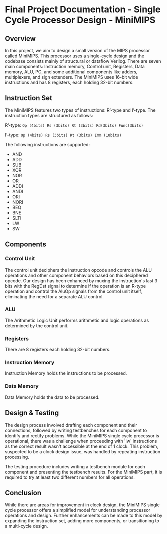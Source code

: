 # Final Project Documentation - Single Cycle Processor Design - MiniMIPS

## Overview

In this project, we aim to design a small version of the MIPS processor called MiniMIPS. This processor uses a single-cycle design and the codebase consists mainly of structural or dataflow Verilog. There are seven main components: Instruction memory, Control unit, Registers, Data memory, ALU, PC, and some additional components like adders, multiplexers, and sign extenders. The MiniMIPS uses 16-bit wide instructions and has 8 registers, each holding 32-bit numbers.

## Instruction Set

The MiniMIPS features two types of instructions: R’-type and I’-type. The instruction types are structured as follows:

R’-type: `Op (4bits) Rs (3bits) Rt (3bits) Rd(3bits) Func(3bits)`

I’-type: `Op (4bits) Rs (3bits) Rt (3bits) Imm (10bits)`

The following instructions are supported:

- AND
- ADD
- SUB
- XOR
- NOR
- OR
- ADDI
- ANDI
- ORI
- NORI
- BEQ
- BNE
- SLTI
- LW
- SW

## Components

### Control Unit

The control unit deciphers the instruction opcode and controls the ALU operations and other component behaviors based on this deciphered opcode. Our design has been enhanced by muxing the instruction's last 3 bits with the RegDst signal to determine if the operation is an R-type operation and control the AluOp signals from the control unit itself, eliminating the need for a separate ALU control.

### ALU

The Arithmetic Logic Unit performs arithmetic and logic operations as determined by the control unit.

### Registers

There are 8 registers each holding 32-bit numbers.

### Instruction Memory

Instruction Memory holds the instructions to be processed.

### Data Memory

Data Memory holds the data to be processed.

## Design & Testing

The design process involved drafting each component and their connections, followed by writing testbenches for each component to identify and rectify problems. While the MiniMIPS single cycle processor is operational, there was a challenge when proceeding with 'lw' instructions as the correct result wasn't accessible at the end of 1 clock. This problem, suspected to be a clock design issue, was handled by repeating instruction processing.

The testing procedure includes writing a testbench module for each component and presenting the testbench results. For the MiniMIPS part, it is required to try at least two different numbers for all operations.

## Conclusion

While there are areas for improvement in clock design, the MiniMIPS single cycle processor offers a simplified model for understanding processor operations and design. Further enhancements can be made to this model by expanding the instruction set, adding more components, or transitioning to a multi-cycle design.
